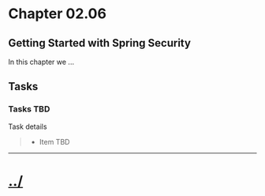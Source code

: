 # Chapter 02.06 #

## Getting Started with Spring Security
In this chapter we ...

## Tasks

### Tasks TBD
Task details
>* Item TBD


---

# [../](../)
